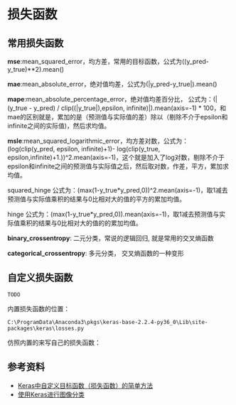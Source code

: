# 损失函数

## 常用损失函数

**mse**:mean_squared_error，均方差，常用的目标函数，公式为((y_pred-y_true)**2).mean()

**mae**:mean_absolute_error，绝对值均差，公式为(|y_pred-y_true|).mean()

**mape**:mean_absolute_percentage_error，绝对值均差百分比， 公式为：(|(y_true - y_pred) / clip((|y_true|),epsilon, infinite)|).mean(axis=-1) * 100，和mae的区别就是，累加的是（预测值与实际值的差）除以（剔除不介于epsilon和infinite之间的实际值)，然后求均值。

**msle**:mean_squared_logarithmic_error，均方差对数，公式为： (log(clip(y_pred, epsilon, infinite)+1)- log(clip(y_true, epsilon,infinite)+1.))^2.mean(axis=-1)，这个就是加入了log对数，剔除不介于epsilon和infinite之间的预测值与实际值之后，然后取对数，作差，平方，累加求均值。

squared_hinge 公式为：(max(1-y_true*y_pred,0))^2.mean(axis=-1)，取1减去预测值与实际值乘积的结果与0比相对大的值的平方的累加均值。

hinge 公式为：(max(1-y_true*y_pred,0)).mean(axis=-1)，取1减去预测值与实际值乘积的结果与0比相对大的值的的累加均值。

**binary_crossentropy**: 二元分类，常说的逻辑回归, 就是常用的交叉熵函数

**categorical_crossentropy**: 多元分类， 交叉熵函数的一种变形


## 自定义损失函数

```
TODO
```

内置损失函数的位置：

```
C:\ProgramData\Anaconda3\pkgs\keras-base-2.2.4-py36_0\Lib\site-packages\keras\losses.py
```

仿照内置的来写自己的损失函数：


## 参考资料

- [Keras中自定义目标函数（损失函数）的简单方法](https://www.aliyun.com/zixun/wenji/1255215.html)
- [使用Keras进行图像分类](https://blog.csdn.net/u010632850/article/details/77102821)